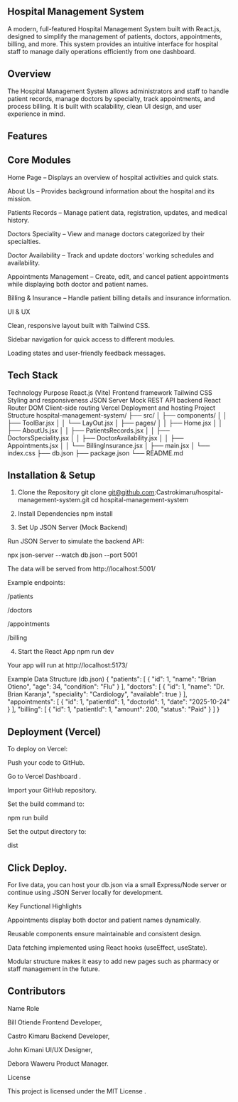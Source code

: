## Hospital Management System

A modern, full-featured Hospital Management System built with React.js, designed to simplify the management of patients, doctors, appointments, billing, and more.
This system provides an intuitive interface for hospital staff to manage daily operations efficiently from one dashboard.

## Overview

The Hospital Management System allows administrators and staff to handle patient records, manage doctors by specialty, track appointments, and process billing. It is built with scalability, clean UI design, and user experience in mind.

## Features

## Core Modules

Home Page – Displays an overview of hospital activities and quick stats.

About Us – Provides background information about the hospital and its mission.

Patients Records – Manage patient data, registration, updates, and medical history.

Doctors Speciality – View and manage doctors categorized by their specialties.

Doctor Availability – Track and update doctors’ working schedules and availability.

Appointments Management – Create, edit, and cancel patient appointments while displaying both doctor and patient names.

Billing & Insurance – Handle patient billing details and insurance information.

UI & UX

Clean, responsive layout built with Tailwind CSS.

Sidebar navigation for quick access to different modules.


Loading states and user-friendly feedback messages.

## Tech Stack

Technology	Purpose
React.js (Vite)	Frontend framework
Tailwind CSS	Styling and responsiveness
JSON Server	Mock REST API backend
React Router DOM	Client-side routing
Vercel	Deployment and hosting
Project Structure
hospital-management-system/
├── src/
│   ├── components/
│   │   ├── ToolBar.jsx
│   │   └── LayOut.jsx
│   ├── pages/
│   │   ├── Home.jsx
│   │   ├── AboutUs.jsx
│   │   ├── PatientsRecords.jsx
│   │   ├── DoctorsSpeciality.jsx
│   │   ├── DoctorAvailability.jsx
│   │   ├── Appointments.jsx
│   │   └── BillingInsurance.jsx
│   ├── main.jsx
│   └── index.css
├── db.json
├── package.json
└── README.md

## Installation & Setup

1. Clone the Repository
git clone git@github.com:Castrokimaru/hospital-management-system.git
cd hospital-management-system

2. Install Dependencies
npm install

3. Set Up JSON Server (Mock Backend)

Run JSON Server to simulate the backend API:

npx json-server --watch db.json --port 5001


The data will be served from http://localhost:5001/

Example endpoints:

/patients

/doctors

/appointments

/billing

4. Start the React App
npm run dev


Your app will run at http://localhost:5173/

Example Data Structure (db.json)
{
  "patients": [
    { "id": 1, "name": "Brian Otieno", "age": 34, "condition": "Flu" }
  ],
  "doctors": [
    { "id": 1, "name": "Dr. Brian Karanja", "speciality": "Cardiology", "available": true }
  ],
  "appointments": [
    { "id": 1, "patientId": 1, "doctorId": 1, "date": "2025-10-24" }
  ],
  "billing": [
    { "id": 1, "patientId": 1, "amount": 200, "status": "Paid" }
  ]
}

## Deployment (Vercel)

To deploy on Vercel:

Push your code to GitHub.

Go to Vercel Dashboard
.

Import your GitHub repository.

Set the build command to:

npm run build


Set the output directory to:

dist


 ## Click Deploy.

For live data, you can host your db.json via a small Express/Node server or continue using JSON Server locally for development.

Key Functional Highlights

Appointments display both doctor and patient names dynamically.

Reusable components ensure maintainable and consistent design.

Data fetching implemented using React hooks (useEffect, useState).

Modular structure makes it easy to add new pages such as pharmacy or staff management in the future.

## Contributors
Name	           Role

Bill Otiende	Frontend Developer,

Castro Kimaru   Backend  Developer,

John Kimani     UI/UX  Designer,

Debora Waweru   Product Manager.

License

This project is licensed under the MIT License
.